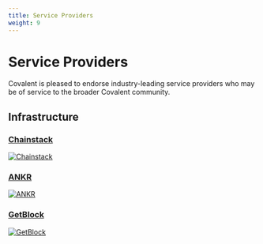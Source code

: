 ```yaml
---
title: Service Providers
weight: 9
---
```


# Service Providers
Covalent is pleased to endorse industry-leading service providers who may be of service to the broader Covalent community.

## Infrastructure

### [Chainstack](/service-providers/chainstack)
[![Chainstack](/static/images/service-providers/Chainstack.png)](/static/images/service-providers/Chainstack.png)

### [ANKR](/service-providers/ankr)
[![ANKR](/static/images/service-providers/ANKR.png)](/static/images/service-providers/ANKR.png)

### [GetBlock](/service-providers/getblock)
[![GetBlock](/static/images/service-providers/GetBlock.png)](/static/images/service-providers/GetBlock.png)
